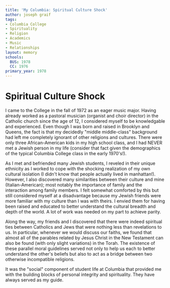 ```yaml
---
title: 'My Columbia: Spiritual Culture Shock'
author: joseph graif
tags:
- Columbia College
- Spirituality
- Religion
- Academics
- Music
- Relationships
layout: memory
schools:
  BUS: 1978
  CC: 1976
primary_year: 1978
---
```

# Spiritual Culture Shock

I came to the College in the fall of 1972 as an eager music major. Having already worked as a pastoral musician (organist and choir director) in the Catholic church since the age of 12, I considered myself to be knowledgable and experienced. Even though I was born and raised in Brooklyn and Queens, the fact is that my decidedly "middle middle-class" background had left me completely ignorant of other religions and cultures. There were only three African-American kids in my high school class, and I had NEVER met a Jewish person in my life (consider that fact given the demographics of the typical Columbia College class in the early 1970's!).

As I met and befriended many Jewish students, I reveled in their unique ethnicity as I worked to cope with the shocking realization of my own cultural isolation (I didn't know that people actually lived in manhattan!). However, I also discovered many similarities between their culture and mine (Italian-American); most notably the importance of family and the interaction among family members. I felt somewhat comforted by this but still considered myself at a disadvantage because my Jewish friends were more familiar with my culture than I was with theirs. I envied them for having been raised and educated to better understand the cultural breadth and depth of the world. A lot of work was needed on my part to achieve parity.

Along the way, my friends and I discovered that there were indeed spiritual ties between Catholics and Jews that were nothing less than revelations to us. In particular, whenever we would discuss our faiths, we found that almost all of the parables related by Jesus Christ in the New Testament can also be found (with only slight variations) in the Torah. The existence of these parallel moral guidelines served not only to help us each to better understand the other's beliefs but also to act as a bridge between two otherwise incompatible religions.

It was the "social" component of student life at Columbia that provided me with the building blocks of personal integrity and spirituality. They have always served as my guide.
